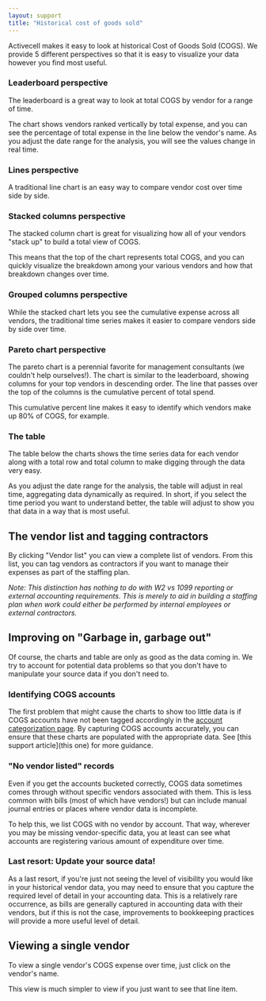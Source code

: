 ```yaml
---
layout: support
title: "Historical cost of goods sold"
---
```


Activecell makes it easy to look at historical Cost of Goods Sold (COGS). We provide 5 different perspectives so that it is easy to visualize your data however you find most useful.

### Leaderboard perspective

The leaderboard is a great way to look at total COGS by vendor for a range of time.

<!-- screenshot -->

The chart shows vendors ranked vertically by total expense, and you can see the percentage of total expense in the line below the vendor's name. As you adjust the date range for the analysis, you will see the values change in real time.

### Lines perspective

<!-- screenshot -->

A traditional line chart is an easy way to compare vendor cost over time side by side.

### Stacked columns perspective

The stacked column chart is great for visualizing how all of your vendors "stack up" to build a total view of COGS.

<!-- screenshot -->

This means that the top of the chart represents total COGS, and you can quickly visualize the breakdown among your various vendors and how that breakdown changes over time.

### Grouped columns perspective

<!-- screenshot -->

While the stacked chart lets you see the cumulative expense across all vendors, the traditional time series makes it easier to compare vendors side by side over time.

### Pareto chart perspective

The pareto chart is a perennial favorite for management consultants (we couldn't help ourselves!). The chart is similar to the leaderboard, showing columns for your top vendors in descending order. The line that passes over the top of the columns is the cumulative percent of total spend.

<!-- screenshot -->

This cumulative percent line makes it easy to identify which vendors make up 80% of COGS, for example.

### The table

The table below the charts shows the time series data for each vendor along with a total row and total column to make digging through the data very easy.

<!-- screenshot -->

As you adjust the date range for the analysis, the table will adjust in real time, aggregating data dynamically as required. In short, if you select the time period you want to understand better, the table will adjust to show you that data in a way that is most useful.

## The vendor list and tagging contractors

By clicking "Vendor list" you can view a complete list of vendors. From this list, you can tag vendors as contractors if you want to manage their expenses as part of the staffing plan.

<!-- screenshot -->

_Note: This distinction has nothing to do with W2 vs 1099 reporting or external accounting requirements. This is merely to aid in building a staffing plan when work could either be performed by internal employees or external contractors._

## Improving on "Garbage in, garbage out"

Of course, the charts and table are only as good as the data coming in. We try to account for potential data problems so that you don't have to manipulate your source data if you don't need to.

### Identifying COGS accounts

The first problem that might cause the charts to show too little data is if COGS accounts have not been tagged accordingly in the [account categorization page](#settings/accounts). By capturing COGS accounts accurately, you can ensure that these charts are populated with the appropriate data. See [this support article](this one) for more guidance.

### "No vendor listed" records

Even if you get the accounts bucketed correctly, COGS data sometimes comes through without specific vendors associated with them. This is less common with bills (most of which have vendors!) but can include manual journal entries or places where vendor data is incomplete.

<!-- screenshot -->

To help this, we list COGS with no vendor by account. That way, wherever you may be missing vendor-specific data, you at least can see what accounts are registering various amount of expenditure over time.

### Last resort: Update your source data!

As a last resort, if you're just not seeing the level of visibility you would like in your historical vendor data, you may need to ensure that you capture the required level of detail in your accounting data. This is a relatively rare occurrence, as bills are generally captured in accounting data with their vendors, but if this is not the case, improvements to bookkeeping practices will provide a more useful level of detail.

## Viewing a single vendor

To view a single vendor's COGS expense over time, just click on the vendor's name.

<!-- screenshot -->

This view is much simpler to view if you just want to see that line item.
